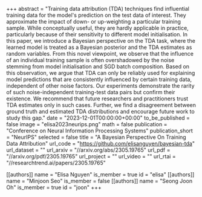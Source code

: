 +++
abstract = "Training data attribution (TDA) techniques find influential training data for the model's prediction on the test data of interest. They approximate the impact of down- or up-weighting a particular training sample. While conceptually useful, they are hardly applicable in practice, particularly because of their sensitivity to different model initialisation. In this paper, we introduce a Bayesian perspective on the TDA task, where the learned model is treated as a Bayesian posterior and the TDA estimates as random variables. From this novel viewpoint, we observe that the influence of an individual training sample is often overshadowed by the noise stemming from model initialisation and SGD batch composition. Based on this observation, we argue that TDA can only be reliably used for explaining model predictions that are consistently influenced by certain training data, independent of other noise factors. Our experiments demonstrate the rarity of such noise-independent training-test data pairs but confirm their existence. We recommend that future researchers and practitioners trust TDA estimates only in such cases. Further, we find a disagreement between ground truth and estimated TDA distributions and encourage future work to study this gap."
date = "2023-12-01T00:00:00+00:00"
to_be_published = false
image = "elisa2023neurips.png"
math = false
publication = "Conference on Neural Information Processing Systems"
publication_short = "NeurIPS"
selected = false
title = "A Bayesian Perspective On Training Data Attribution"
url_code = "https://github.com/elisanguyen/bayesian-tda"
url_dataset = ""
url_arxiv = "//arxiv.org/abs/2305.19765"
url_pdf = "//arxiv.org/pdf/2305.19765"
url_project = ""
url_video = ""
url_rtai = "//researchtrend.ai/papers/2305.19765"


[[authors]]
    name = "Elisa Nguyen"
    is_member = true
    id = "elisa"
[[authors]]
    name = "Minjoon Seo"
    is_member = false
[[authors]]
    name = "Seong Joon Oh"
    is_member = true
    id = "joon"
+++
